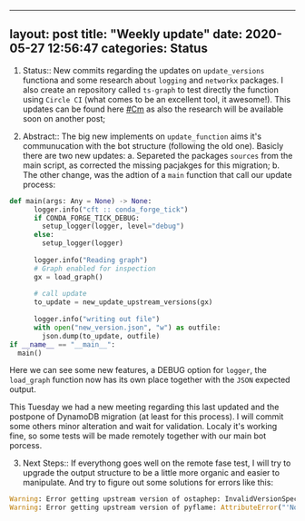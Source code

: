 
---
layout: post
title:  "Weekly update"
date:   2020-05-27 12:56:47
categories: Status
---


  1. Status:: New commits regarding the updates on `update_versions` functiona and some research about `logging` and `networkx` packages. I also create an repository called `ts-graph` to test directly the function using `Circle CI` (what comes to be an excellent tool, it awesome!). This updates can be found here [#Cm] as also the research will be available soon on another post;

  2. Abstract:: The big new implements on `update_function` aims it's communucation with the bot structure (following the old one). Basicly there are two new updates:
    a. Separeted the packages `sources` from the main script, as corrected the missing pacjakges for this migration;
    b. The other change, was the adtion of a `main` function that call our update process:
```python
def main(args: Any = None) -> None:
      logger.info("cft :: conda_forge_tick")
      if CONDA_FORGE_TICK_DEBUG:
        setup_logger(logger, level="debug")
      else:
        setup_logger(logger)
        
      logger.info("Reading graph")
      # Graph enabled for inspection
      gx = load_graph()
      
      # call update
      to_update = new_update_upstream_versions(gx)
      
      logger.info("writing out file")
      with open("new_version.json", "w") as outfile:
        json.dump(to_update, outfile)
if __name__ == "__main__":
  main()
```
  Here we can see some new features, a DEBUG option for `logger`, the `load_graph` function now has its own place together with the `JSON` expected output.

  This Tuesday we had a new meeting regarding this last updated and the postpone of DynamoDB migration (at least for this process). I will commit some others minor alteration and wait for validation. Localy it's working fine, so some tests will be made remotely together with our main bot porcess.

 3. Next Steps:: If everythong goes well on the remote fase test, I will try to upgrade the output structure to be a little more organic and easier to manipulate. And try to figure out some solutions for errors like this:
 ```python
 Warning: Error getting upstream version of ostaphep: InvalidVersionSpec: Invalid version '1.4.8%2C6': invalid character(s)
 Warning: Error getting upstream version of pyflame: AttributeError("'NoneType' object has no attribute 'group'")
 ```

[#Cm]: https://github.com/regro/cf-scripts/pull/907/commits/80a4cf7b2aeafe201b5c7421accf354c744e3f62
